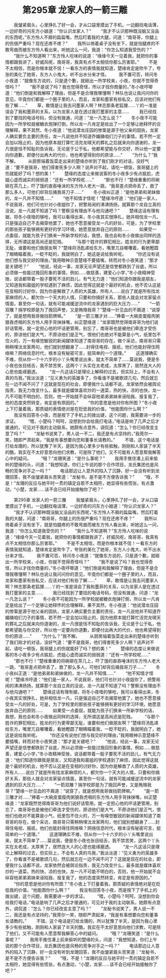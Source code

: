 # 　　第295章 龙家人的一箭三雕
　　我皱紧眉头，心里挣扎了好一会，才从口袋里摸出了手机，一边翻找电话薄，一边好奇的问东方小娘道：“你认识龙家人？”
　　“我才不认识那种既没脑又没品的东西呢，”东方怜人不屑的扁扁嘴，然后盯着我的大腿，问道：“南哥哥，你腿上的伤很严重吗？现在还疼不疼？”
　　我所以倚着桌子没有坐下，就是怕腿疼的不敢弯曲而被东方怜人看出来，听她这么一问，我道：“你怎么知道我受伤的？”
　　“我什么不知道啊？”东方怜人吃味的说道：“缘缘今天一见着我，就把你的事情都跟我讲了，好威风呢，南哥哥，我真有点不太相信你那么厉害耶。”
　　不是不太相信，而是你根本就不信！一看东方的表情我就知道，楚缘肯定是吹牛了，夸张的美化了她哥，东方人小鬼大，听不出水分来才怪。
　　我不置可否，转问冬小夜道：“就像东方说的，只是道个歉，就砸出一所学校来，小夜，你就不觉得奇怪吗？”
　　“我不是说了吗？我也觉得奇怪，所以才找你商量的，”冬小夜哼唧道：“他们倒是和我解释了理由，但是不是合理我哪懂啊？林队也说让我问问你的意见，毕竟你们都是一个圈子里的人，而且，龙家和墨家有些私交，应该对他们有些了解……”
　　草，敢情是让我去问墨家人啊？林志那条老狐狸……丫的一准是误会了我和墨菲的关系，以为龙家人是在透过我打墨家的主意……
　　我已经找到了要找的电话号码，但没有拨通，问道：“龙一凡怎么说？”
　　冬小夜不可能因为一所学校就被糖衣炮弹打倒，所以龙一凡肯定是给出了一个足够让她释怀的合理解释，果不其然，冬小夜道：“他说潜龙庄园的惨案是源于他父亲的固执，龙家人确实要负主要的责任，龙一凡说他并不知道乔媚捅咱们刀子的事情，若不然一定会加以阻止的，因为他原本就打算忙活完龙啸天的葬礼之后就来向你道谢的，龙一凡很是恬不知耻的告诉我，无论是于公于私，他都希望能与你交好，所以他一定要向你道歉，即便付出再大的代价，他也希望得到你的原谅……”
　　“为什么？”我不解。
　　从厨房端着饭菜走出来的楚缘亦听到了我们刚才的对话，没好气道：“要不是我哥，他们得害死多少人啊？说声对不起，请吃一顿饭，我哥腿上的伤就能好了吗？想的美！”
　　楚缘的态度让来做说客的冬小夜多少有点尴尬，虎姐心虚而诚实的弱弱道：“还有一所学校呢……”
　　“那也不行！”楚缘重重的将碗砸在茶几上，吓了饿的直吞唾沫的东方怜人老大一跳，“我哥差点把命丢了，救了那么多人，可他们却背后捅我哥刀子……”
　　冬小夜纠正道：“是他弟弟和弟妹做的，龙一凡并不知情……”
　　“他不知情才怪呢！”楚缘冷哼道：“他们是一家人，不说我哥，他们可也针对小夜姐你了，把警局闹的沸沸扬扬，就算那个龙自立真的没说，龙一凡就不知道了吗？警察没有理由不与他沟通吧？”
　　楚缘这话有理有据，将冬小夜噎的够呛，我可以看得出来，冬小夜其实很挣扎，她并相信龙一凡，只是强迫自己不去揭穿他罢了，她也不愿意接受龙一凡的好处，可是，为了学校里的那些孩子能够拥有更好的学习环境，她愿意放弃自己的原则……
　　如果受一点委屈，就能为孩子们换来一所新学校的话，我想，我也会和冬小夜做出同样的选择，无所谓这是高尚还是犯贱。
　　“与那个姓许的罪犯相比，姓龙的行为更卑鄙无耻，谁要和他们做朋友啊？”楚缘将汤匙递给东方，嘴里兀自嘟囔着，看她瞪圆了眼睛瞄着我，一眨不眨的，我就明白了，她这是说给我听呢。
　　“你还没有说他们想与我交好的理由，”我用眼神示意楚缘不要插嘴，转而对冬小夜笑道：“那才是关键吧？”
　　“他说，经此一事，龙家无论声望还是信誉都跌到了谷底，所以必须做一些能过挽回形象的事情，例如……做慈善，建爱心小学，”冬小夜精神受挫，说话都带着一股子要死不活的劲儿，有气无力道：“他们知道你跟我是朋友，又知道我和晨姐的学校遇到了麻烦，因此觉得这就是个最好的机会，他不否认这是在变相的讨好你，因为你是解救了人质的大英雄，所有人……说白了就是所有找龙家麻烦的人，都欠你一个天大的人情，只要和你搞好关系，那些人就会对龙家留点情面，甚至你一句话，就有可能减缓逆流中的龙家遇到的巨大压力……”
　　“一箭双雕？捐学校即是为了挽回声誉，又是贿赂我哥？”楚缘一针见血的不屑道：“说穿了，就是想用我哥做挡箭牌嘛。”
　　“是一箭三雕才对……”捧着一大碗皮蛋瘦肉粥狼吞虎咽的东方怜人用手背抹抹嘴，纠正楚缘道：“龙家既然觉得南哥哥为他们说好话管用，就一定担心他的坏话更管用，别忘了，南哥哥也是被他们牵连才受伤的，原谅他们是大气，不原谅他们是正气，恨他们也绝对不能算是小气，纸里包不住火的，万一有嗅觉敏锐的新闻媒体知道了南哥哥的存在，做个采访，南哥哥只需稍稍埋汰龙家两句，他们就别想翻身了……封得住电视、报纸，他们也能封得住网络嘛？网络信息时代，根本没有秘密可言，挺简单的一个道理。”
　　这道理确实不难，但从你一个十六岁的小丫头嘴里说出来，就太不简单了……莫说我，便是冬小夜也张目结舌，我不禁苦笑，这两个丫头实在太老成，太厚黑了，居然连大人的心思也能琢磨透。
　　“龙一凡这话只是理论上解释的过去，但实际上，不会有人真的鸟我，”我淡淡道：“见义勇为的英雄多了，你看谁不是被歌颂几句，然后就忘在一边不闻不问了？这就是现在的社会，即便我什么话都不说，龙家依然会被舆论指责，我无力改变什么，最多就是媒体喜欢炒的一道菜，热的快，凉的也快，龙一凡不可能不明白的，否则，他一开始就不会纵容他弟弟弟妹来诬陷我、报复我了，他的态度突然转变，肯定是有原因的。”
　　“你的意思是他对你有所图？”冬小夜上下打量着我，那质疑的表情绝对是在贬低我的价值，“他能图你什么啊？”
　　我没有回答冬小夜，而是按下了手机上的拨出键，这个问题，我需要进一步的求证。
　　“喂，小楚吗？呵呵，没想到你会给我打电话，”电话是响了几声之后才接通的，可见对于我的主动联系，她颇有点意外，调侃道：“怎么？你已经改变主意了吗？”
　　“龙秘书说笑了，男人说一不二，我还是有点坚持的，”我莞尔一笑，随即严肃起来，“我是有事想要向您和董事长请教的。”
　　不错，这个电话是打给龙珊的，所以犹豫了半天，是因为我心里多少有些抵触，刚刚和人家装了半天的酷，我实在不太好意思向他们求教，可是除了他们，又不可能有人愿意帮我解答心中的疑问。
　　“哦？”龙珊笑道：“是什么事呢？”
　　我用手推住凑上前来偷听的楚缘的头，问道：“我想知道，你们上午说的那个合作项目，龙氏集团也是风畅的竞争对手之一吗？”
　　电话那边让人意外的陷入了沉静，好一会没有听到龙珊回答，我不由皱紧眉头苦笑道：“龙秘书，是不是不方便告诉我？”
　　“哦，不是！”龙珊的反应与她平时一贯的镇定自若不太相符，她显得有些慌张，有点激动，“小楚，龙家……该不会已经开始接触你了吧？”

　　第295章 龙家人的一箭三雕
　　我皱紧眉头，心里挣扎了好一会，才从口袋里摸出了手机，一边翻找电话薄，一边好奇的问东方小娘道：“你认识龙家人？”
　　“我才不认识那种既没脑又没品的东西呢，”东方怜人不屑的扁扁嘴，然后盯着我的大腿，问道：“南哥哥，你腿上的伤很严重吗？现在还疼不疼？”
　　我所以倚着桌子没有坐下，就是怕腿疼的不敢弯曲而被东方怜人看出来，听她这么一问，我道：“你怎么知道我受伤的？”
　　“我什么不知道啊？”东方怜人吃味的说道：“缘缘今天一见着我，就把你的事情都跟我讲了，好威风呢，南哥哥，我真有点不太相信你那么厉害耶。”
　　不是不太相信，而是你根本就不信！一看东方的表情我就知道，楚缘肯定是吹牛了，夸张的美化了她哥，东方人小鬼大，听不出水分来才怪。
　　我不置可否，转问冬小夜道：“就像东方说的，只是道个歉，就砸出一所学校来，小夜，你就不觉得奇怪吗？”
　　“我不是说了吗？我也觉得奇怪，所以才找你商量的，”冬小夜哼唧道：“他们倒是和我解释了理由，但是不是合理我哪懂啊？林队也说让我问问你的意见，毕竟你们都是一个圈子里的人，而且，龙家和墨家有些私交，应该对他们有些了解……”
　　草，敢情是让我去问墨家人啊？林志那条老狐狸……丫的一准是误会了我和墨菲的关系，以为龙家人是在透过我打墨家的主意……
　　我已经找到了要找的电话号码，但没有拨通，问道：“龙一凡怎么说？”
　　冬小夜不可能因为一所学校就被糖衣炮弹打倒，所以龙一凡肯定是给出了一个足够让她释怀的合理解释，果不其然，冬小夜道：“他说潜龙庄园的惨案是源于他父亲的固执，龙家人确实要负主要的责任，龙一凡说他并不知道乔媚捅咱们刀子的事情，若不然一定会加以阻止的，因为他原本就打算忙活完龙啸天的葬礼之后就来向你道谢的，龙一凡很是恬不知耻的告诉我，无论是于公于私，他都希望能与你交好，所以他一定要向你道歉，即便付出再大的代价，他也希望得到你的原谅……”
　　“为什么？”我不解。
　　从厨房端着饭菜走出来的楚缘亦听到了我们刚才的对话，没好气道：“要不是我哥，他们得害死多少人啊？说声对不起，请吃一顿饭，我哥腿上的伤就能好了吗？想的美！”
　　楚缘的态度让来做说客的冬小夜多少有点尴尬，虎姐心虚而诚实的弱弱道：“还有一所学校呢……”
　　“那也不行！”楚缘重重的将碗砸在茶几上，吓了饿的直吞唾沫的东方怜人老大一跳，“我哥差点把命丢了，救了那么多人，可他们却背后捅我哥刀子……”
　　冬小夜纠正道：“是他弟弟和弟妹做的，龙一凡并不知情……”
　　“他不知情才怪呢！”楚缘冷哼道：“他们是一家人，不说我哥，他们可也针对小夜姐你了，把警局闹的沸沸扬扬，就算那个龙自立真的没说，龙一凡就不知道了吗？警察没有理由不与他沟通吧？”
　　楚缘这话有理有据，将冬小夜噎的够呛，我可以看得出来，冬小夜其实很挣扎，她并相信龙一凡，只是强迫自己不去揭穿他罢了，她也不愿意接受龙一凡的好处，可是，为了学校里的那些孩子能够拥有更好的学习环境，她愿意放弃自己的原则……
　　如果受一点委屈，就能为孩子们换来一所新学校的话，我想，我也会和冬小夜做出同样的选择，无所谓这是高尚还是犯贱。
　　“与那个姓许的罪犯相比，姓龙的行为更卑鄙无耻，谁要和他们做朋友啊？”楚缘将汤匙递给东方，嘴里兀自嘟囔着，看她瞪圆了眼睛瞄着我，一眨不眨的，我就明白了，她这是说给我听呢。
　　“你还没有说他们想与我交好的理由，”我用眼神示意楚缘不要插嘴，转而对冬小夜笑道：“那才是关键吧？”
　　“他说，经此一事，龙家无论声望还是信誉都跌到了谷底，所以必须做一些能过挽回形象的事情，例如……做慈善，建爱心小学，”冬小夜精神受挫，说话都带着一股子要死不活的劲儿，有气无力道：“他们知道你跟我是朋友，又知道我和晨姐的学校遇到了麻烦，因此觉得这就是个最好的机会，他不否认这是在变相的讨好你，因为你是解救了人质的大英雄，所有人……说白了就是所有找龙家麻烦的人，都欠你一个天大的人情，只要和你搞好关系，那些人就会对龙家留点情面，甚至你一句话，就有可能减缓逆流中的龙家遇到的巨大压力……”
　　“一箭双雕？捐学校即是为了挽回声誉，又是贿赂我哥？”楚缘一针见血的不屑道：“说穿了，就是想用我哥做挡箭牌嘛。”
　　“是一箭三雕才对……”捧着一大碗皮蛋瘦肉粥狼吞虎咽的东方怜人用手背抹抹嘴，纠正楚缘道：“龙家既然觉得南哥哥为他们说好话管用，就一定担心他的坏话更管用，别忘了，南哥哥也是被他们牵连才受伤的，原谅他们是大气，不原谅他们是正气，恨他们也绝对不能算是小气，纸里包不住火的，万一有嗅觉敏锐的新闻媒体知道了南哥哥的存在，做个采访，南哥哥只需稍稍埋汰龙家两句，他们就别想翻身了……封得住电视、报纸，他们也能封得住网络嘛？网络信息时代，根本没有秘密可言，挺简单的一个道理。”
　　这道理确实不难，但从你一个十六岁的小丫头嘴里说出来，就太不简单了……莫说我，便是冬小夜也张目结舌，我不禁苦笑，这两个丫头实在太老成，太厚黑了，居然连大人的心思也能琢磨透。
　　“龙一凡这话只是理论上解释的过去，但实际上，不会有人真的鸟我，”我淡淡道：“见义勇为的英雄多了，你看谁不是被歌颂几句，然后就忘在一边不闻不问了？这就是现在的社会，即便我什么话都不说，龙家依然会被舆论指责，我无力改变什么，最多就是媒体喜欢炒的一道菜，热的快，凉的也快，龙一凡不可能不明白的，否则，他一开始就不会纵容他弟弟弟妹来诬陷我、报复我了，他的态度突然转变，肯定是有原因的。”
　　“你的意思是他对你有所图？”冬小夜上下打量着我，那质疑的表情绝对是在贬低我的价值，“他能图你什么啊？”
　　我没有回答冬小夜，而是按下了手机上的拨出键，这个问题，我需要进一步的求证。
　　“喂，小楚吗？呵呵，没想到你会给我打电话，”电话是响了几声之后才接通的，可见对于我的主动联系，她颇有点意外，调侃道：“怎么？你已经改变主意了吗？”
　　“龙秘书说笑了，男人说一不二，我还是有点坚持的，”我莞尔一笑，随即严肃起来，“我是有事想要向您和董事长请教的。”
　　不错，这个电话是打给龙珊的，所以犹豫了半天，是因为我心里多少有些抵触，刚刚和人家装了半天的酷，我实在不太好意思向他们求教，可是除了他们，又不可能有人愿意帮我解答心中的疑问。
　　“哦？”龙珊笑道：“是什么事呢？”
　　我用手推住凑上前来偷听的楚缘的头，问道：“我想知道，你们上午说的那个合作项目，龙氏集团也是风畅的竞争对手之一吗？”
　　电话那边让人意外的陷入了沉静，好一会没有听到龙珊回答，我不由皱紧眉头苦笑道：“龙秘书，是不是不方便告诉我？”
　　“哦，不是！”龙珊的反应与她平时一贯的镇定自若不太相符，她显得有些慌张，有点激动，“小楚，龙家……该不会已经开始接触你了吧？”
